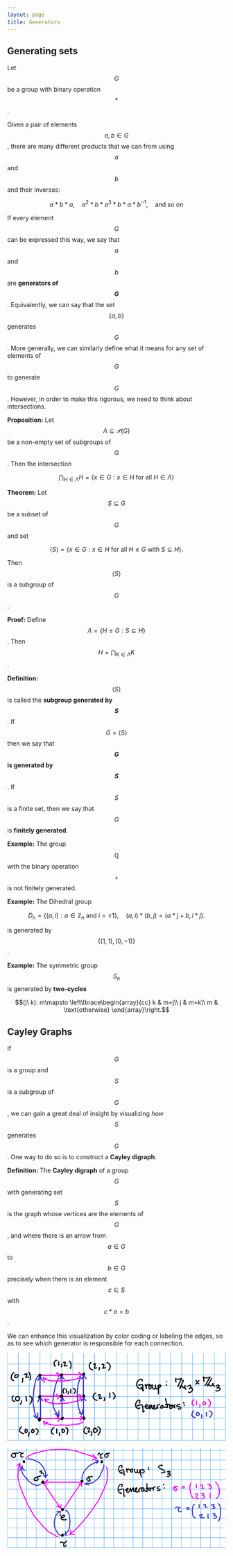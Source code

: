 ```yaml
---
layout: page
title: Generators
---
```


## Generating sets

Let $$G$$ be a group with binary operation $$*$$.


Given a pair of elements $$a,b\in G$$, there are many different products that we can from using $$a$$ and $$b$$ and their inverses:

$$a*b*a,\quad a^2*b*a^3*b*a*b^{-1},\quad\text{and so on}$$

If every element $$G$$ can be expressed this way, we say that $$a$$ and $$b$$ are **generators of $$G$$**.  Equivalently, we can say that the set $$\{a,b\}$$ generates $$G$$.  More generally, we can similarly define what it means for any set of elements of $$G$$ to generate $$G$$.  However, in order to make this rigorous, we need to think about intersections.

**Proposition:** Let $$\Lambda \subseteq\mathcal P(G)$$ be a non-empty set of subgroups of $$G$$.  Then the intersection

$$\bigcap_{H\in\Lambda} H = \{x\in G: x\in H\ \text{for all $H\in\Lambda$}\}$$

**Theorem:** Let $$S\subseteq G$$ be a subset of $$G$$ and set

$$\langle S\rangle = \{x\in G: x\in H\ \text{for all $H\leq G$ with $S\subseteq H$}\}.$$

Then $$\langle S\rangle$$ is a subgroup of $$G$$.

**Proof:**  Define $$\Lambda = \{H\leq G: S\subseteq H\}$$.  Then $$H = \bigcap_{K\in \Lambda}K$$.


**Definition:** $$\langle S\rangle$$ is called the **subgroup generated by $$S$$**.  If $$G = \langle S\rangle$$ then we say that **$$G$$ is generated by $$S$$**.  If $$S$$ is a finite set, then we say that $$G$$ is **finitely generated**.

**Example:**  The group $$\mathbb Q$$ with the binary operation $$+$$ is not finitely generated.

**Example:** The Dihedral group

$$D_n = \{(a,i): a\in\mathbb Z_n\ \text{and}\ i=\pm 1\},\quad (a,i)*(b,j) = (a*j+b,i*j).$$

is generated by $$\{(1,1),(0,-1)\}$$.

**Example:** The symmetric group $$S_n$$ is generated by **two-cycles**

$$(j\ k): m\mapsto \left\lbrace\begin{array}{cc}
k & m=j\\
j & m=k\\
m & \text{otherwise}
\end{array}\right.$$


## Cayley Graphs

If $$G$$ is a group and $$S$$ is a subgroup of $$G$$, we can gain a great deal of insight by visualizing *how* $$S$$ generates $$G$$.  One way to do so is to construct a **Cayley digraph**.

**Definition:** The **Cayley digraph** of a group $$G$$ with generating set $$S$$ is the graph whose vertices are the elements of $$G$$, and where there is an arrow from $$a\in G$$ to $$b\in G$$ precisely when there is an element $$c\in S$$ with $$c*a = b$$.

We can enhance this visualization by color coding or labeling the edges, so as to see which generator is responsible for each connection.

![Cayley graph for Z3xZ3](img/cayley-example1.png)

![Cayley graph for S3](img/cayley-example2.png)

